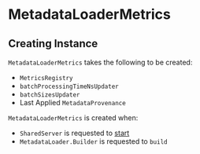 # MetadataLoaderMetrics

## Creating Instance

`MetadataLoaderMetrics` takes the following to be created:

* <span id="registry"> `MetricsRegistry`
* <span id="batchProcessingTimeNsUpdater"> `batchProcessingTimeNsUpdater`
* <span id="batchSizesUpdater"> `batchSizesUpdater`
* <span id="lastAppliedProvenance"> Last Applied `MetadataProvenance`

`MetadataLoaderMetrics` is created when:

* `SharedServer` is requested to [start](../kraft/SharedServer.md#start)
* `MetadataLoader.Builder` is requested to `build`
